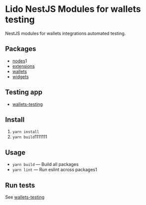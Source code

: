 # Lido NestJS Modules for wallets testing

NestJS modules for wallets integrations automated testing.

## Packages

- [nodes](/packages/nodes/README.md)1
- [extensions](/packages/extensions/README.md)
- [wallets](/packages/wallets/README.md)
- [widgets](/packages/widgets/README.md)

## Testing app

- [wallets-testing](/wallets-testing/README.md)

## Install

1. `yarn install`
2. `yarn build`1111111

## Usage

- `yarn build` — Build all packages
- `yarn lint` — Run eslint across packages1

## Run tests

See [wallets-testing](/wallets-testing/README.md)
